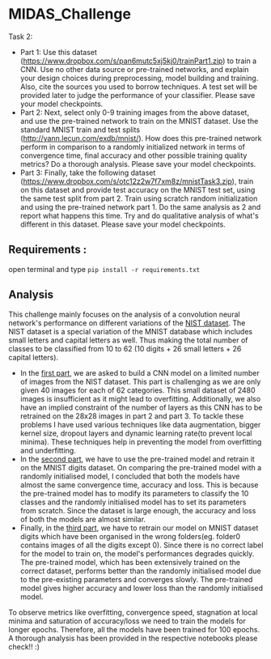 # MIDAS_Challenge
Task 2: 
* Part 1: Use this dataset (https://www.dropbox.com/s/pan6mutc5xj5kj0/trainPart1.zip) to train a CNN. Use no other data source or pre-trained networks, and explain your design choices during preprocessing, model building and training. Also, cite the sources you used to borrow techniques. A test set will be provided later to judge the performance of your classifier. Please save your model checkpoints.
* Part 2: Next, select only 0-9 training images from the above dataset, and use the pre-trained network to train on the MNIST dataset. Use the standard MNIST train and test splits (http://yann.lecun.com/exdb/mnist/). How does this pre-trained network perform in comparison to a randomly initialized network in terms of convergence time, final accuracy and other possible training quality metrics? Do a thorough analysis. Please save your model checkpoints.
* Part 3: Finally, take the following dataset (https://www.dropbox.com/s/otc12z2w7f7xm8z/mnistTask3.zip), train on this dataset and provide test accuracy on the MNIST test set, using the same test split from part 2. Train using scratch random initialization and using the pre-trained network part 1. Do the same analysis as 2 and report what happens this time. Try and do qualitative analysis of what's different in this dataset. Please save your model checkpoints.


## Requirements :
open terminal and type 
`pip install -r requirements.txt`

## Analysis

This challenge mainly focuses on the analysis of a convolution neural network's performance on different variations of the [NIST dataset](https://www.nist.gov/srd/nist-special-database-19). The NIST dataset is a special variation of the MNIST database which includes small letters and capital letters as well. Thus making the total number of classes to be classified from 10 to 62 (10 digits + 26 small letters + 26 capital letters).
* In the [first part](part-1.ipynb), we are asked to build a CNN model on a limited number of images from the NIST dataset. This part is challenging as we are only given 40 images for each of 62 categories. This small dataset of 2480 images is insufficient as it might lead to overfitting. Additionally, we also have an implied constraint of the number of layers as this CNN has to be retrained on the 28x28 images in part 2 and part 3. To tackle these problems I have used various techniques like data augmentation, bigger kernel size, dropout layers and dynamic learning rate(to prevent local minima). These techniques help in preventing the model from overfitting and underfitting. 
* In the [second part](part-2.ipynb), we have to use the pre-trained model and retrain it on the MNIST digits dataset. On comparing the pre-trained model with a randomly initialised model, I concluded that both the models have almost the same convergence time, accuracy and loss. This is because the pre-trained model has to modify its parameters to classify the 10 classes and the randomly initialised model has to set its parameters from scratch. Since the dataset is large enough, the accuracy and loss of both the models are almost similar.
* Finally, in the [third part](part-3.ipynb), we have to retrain our model on MNIST dataset digits which have been organised in the wrong folders(eg. folder0 contains images of all the digits except 0). Since there is no correct label for the model to train on, the model's performances degrades quickly. The pre-trained model, which has been extensively trained on the correct dataset, performs better than the randomly initialised model due to the pre-existing parameters and converges slowly. The pre-trained model gives higher accuracy and lower loss than the randomly initialised model.


To observe metrics like overfitting, convergence speed, stagnation at local minima and saturation of accuracy/loss we need to train the models for longer epochs. Therefore, all the models have been trained for 100 epochs. A thorough analysis has been provided in the respective notebooks please check!! :) 